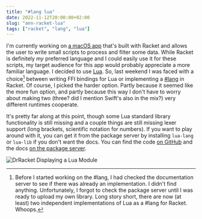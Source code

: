 ```yaml
---
title: "#lang lua"
date: 2022-11-12T20:00:00+02:00
slug: "ann-racket-lua"
tags: ["racket", "lang", "lua"]
---
```


I'm currently working on [a macOS app][app] that's built with Racket
and allows the user to write small scripts to process and filter some
data.  While Racket is definitely _my_ preferred language and I could
easily use it for these scripts, my target audience for this app would
probably appreciate a more familiar language.  I decided to use [Lua].
So, last weekend I was faced with a choice[^1] between writing FFI
bindings for Lua or implementing a [#lang] in Racket.  Of course, I
picked the harder option.  Partly because it seemed like the more fun
option, and partly because this way I don't have to worry about making
two (three? did I mention Swift's also in the mix?) very different
runtimes cooperate.

It's pretty far along at this point, though some Lua standard library
functionality is still missing and a couple things are still missing
lexer support (long brackets, scientific notation for numbers).  If
you want to play around with it, you can get it from the package
server by installing `lua-lang` or `lua-lib` if you don't want the
docs.  You can find the code [on GitHub][code] and the docs [on the
package server][docs].

![DrRacket Displaying a Lua Module](/img/racket-lua.png)

[^1]: Before I started working on the #lang, I had checked the
documentation server to see if there was already an implementation.  I
didn't find anything.  Unfortunately, I forgot to check the package
server until I was ready to upload my own library.  Long story short,
there are now (at least) two[^2] independent implementations of Lua as
a #lang for Racket.  Whoops.

[^2]: The other one you can find [here][lure].

[Lua]: https://lua.org
[#lang]: https://docs.racket-lang.org/guide/Module_Syntax.html#%28part._hash-lang%29
[code]: https://github.com/Bogdanp/racket-lua
[docs]: https://docs.racket-lang.org/lua-manual@lua-lang/index.html
[lure]: https://github.com/ShawSumma/lure
[app]: /2022/11/20/ann-franz
